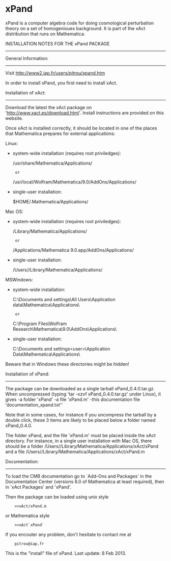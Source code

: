 xPand
=====

xPand is a computer algebra code for doing cosmological perturbation theory on a set of homogenioues background.  It is 
part of the xAct distribution that runs on Mathematica.




INSTALLATION NOTES FOR THE xPand PACKAGE
****************************************

General Information:
*********************

Visit http://www2.iap.fr/users/pitrou/xpand.htm

In order to install xPand, you first need to install xAct.

Installation of xAct:
*********************

Download the latest the xAct package on 'http://www.xact.es/download.html'. Install instructions are provided on this website.

Once xAct is installed correctly, it should be located in one of the places that
Mathematica prepares for external applications:

Linux:

   - system-wide installation (requires root priviledges):

        /usr/share/Mathematica/Applications/

          or

        /usr/local/Wolfram/Mathematica/9.0/AddOns/Applications/

   - single-user installation:

        $HOME/.Mathematica/Applications/

Mac OS:

   - system-wide installation (requires root priviledges):

        /Library/Mathematica/Applications/

          or

        /Applications/Mathematica 9.0.app/AddOns/Applications/

   - single-user installation:

        /Users/<user>/Library/Mathematica/Applications/

MSWindows:

   - system-wide installation:

        C:\Documents and settings\All Users\Application data\Mathematica\Applications\

          or

        C:\Program Files\Wolfram Research\Mathematica\9.0\AddOns\Applications\

   - single-user installation:

        C:\Documents and settings\<user>\Application Data\Mathematica\Applications\

Beware that in Windows these directories might be hidden!

Installation of xPand:
**********************

The package can be downloaded as a single tarball xPand_0.4.0.tar.gz.
When uncompressed (typing 'tar -xzvf xPand_0.4.0.tar.gz' under Linux),
it gives
-a folder 'xPand'
-a file 'xPand.m'
-this documentation file 'documentation_xpand.txt''

Note that in some cases, for instance if you uncompress the tarball by a double
click, these 3 items are likely to be placed below a folder named xPand_0.4.0.

The folder xPand, and the file 'xPand.m' must be placed inside the
xAct directory. For instance, in a single user installation with Mac
OS, there should be a folder
/Users/<user>/Library/Mathematica/Applications/xAct/xPand
and a file
/Users/<user>/Library/Mathematica/Applications/xAct/xPand.m

Documentation:
**************

To load the CMB documentation go to `Add-Ons and Packages' in the Documentation
Center (versions 6.0 of Mathematica at least required), then in 'xAct
Packages' and 'xPand'.

Then the package can be loaded using unix style

        <<xAct/xPand.m
	

or Mathematica style

        <<xAct`xPand`
      

If you encouter any problem, don't hesitate to contact me at

        pitrou@iap.fr

This is the "install" file of xPand. Last update: 8 Feb 2013.
